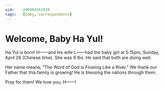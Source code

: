 ```yaml
---
uid:	200904261010
tags:	[baby, correspondence]
---
```

  
# Welcome, Baby Ha Yul!

Ha Yul is born! H——and his wife L——had the baby girl at 5:15pm, Sunday, April 26 (Chinese time). She was 9 lbs. He said that both are doing well.

Her name means, “The Word of God is Flowing Like a River.” We thank our Father that this family is growing! He is blessing the nations through them.

Pray for them! We love you, H——!
